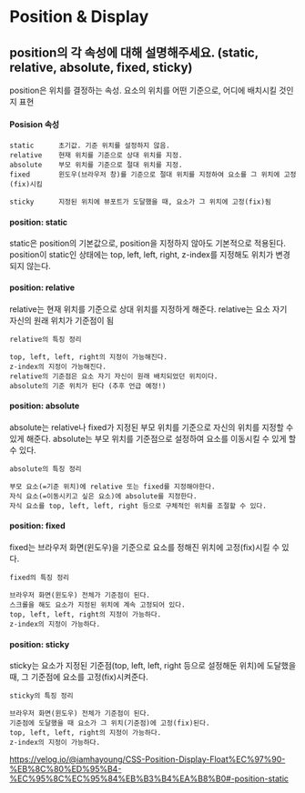 
# Position & Display  

## position의 각 속성에 대해 설명해주세요. (static, relative, absolute, fixed, sticky)

position은 위치를 결정하는 속성.
요소의 위치를 어떤 기준으로, 어디에 배치시킬 것인지 표현
 
#### Posision 속성
```
static	    초기값. 기준 위치를 설정하지 않음.
relative	현재 위치를 기준으로 상대 위치를 지정.
absolute	부모 위치를 기준으로 절대 위치를 지정.
fixed	    윈도우(브라우저 창)를 기준으로 절대 위치를 지정하여 요소를 그 위치에 고정(fix)시킴

sticky	    지정된 위치에 뷰포트가 도달했을 때, 요소가 그 위치에 고정(fix)됨
```
#### position: static

static은 position의 기본값으로, position을 지정하지 않아도 기본적으로 적용된다.
position이 static인 상태에는
top, left, left, right, z-index를 지정해도 위치가 변경되지 않는다.

#### position: relative
relative는 현재 위치를 기준으로 상대 위치를 지정하게 해준다.
relative는 요소 자기 자신의 원래 위치가 기준점이 됨

```
relative의 특징 정리

top, left, left, right의 지정이 가능해진다.
z-index의 지정이 가능해진다.
relative의 기준점은 요소 자기 자신이 원래 배치되었던 위치이다.
absolute의 기준 위치가 된다 (추후 언급 예정!)
```
#### position: absolute
absolute는 relative나 fixed가 지정된 부모 위치를 기준으로 자신의 위치를 지정할 수 있게 해준다.
absolute는 부모 위치를 기준점으로 설정하여 요소를 이동시킬 수 있게 할 수 있다.

```
absolute의 특징 정리

부모 요소(=기준 위치)에 relative 또는 fixed를 지정해야한다.
자식 요소(=이동시키고 싶은 요소)에 absolute를 지정한다.
자식 요소를 top, left, left, right 등으로 구체적인 위치를 조절할 수 있다.
```
#### position: fixed
fixed는 브라우저 화면(윈도우)을 기준으로 요소를 정해진 위치에 고정(fix)시킬 수 있다.

```
fixed의 특징 정리

브라우저 화면(윈도우) 전체가 기준점이 된다.
스크롤을 해도 요소가 지정된 위치에 계속 고정되어 있다.
top, left, left, right의 지정이 가능하다.
z-index의 지정이 가능하다.
```

#### position: sticky
sticky는 요소가 지정된 기준점(top, left, left, right 등으로 설정해둔 위치)에 도달했을 때, 그 기준점에 요소를 고정(fix)시켜준다.

```
sticky의 특징 정리

브라우저 화면(윈도우) 전체가 기준점이 된다.
기준점에 도달했을 때 요소가 그 위치(기준점)에 고정(fix)된다.
top, left, left, right의 지정이 가능하다.
z-index의 지정이 가능하다.
```

https://velog.io/@iamhayoung/CSS-Position-Display-Float%EC%97%90-%EB%8C%80%ED%95%B4-%EC%95%8C%EC%95%84%EB%B3%B4%EA%B8%B0#-position-static